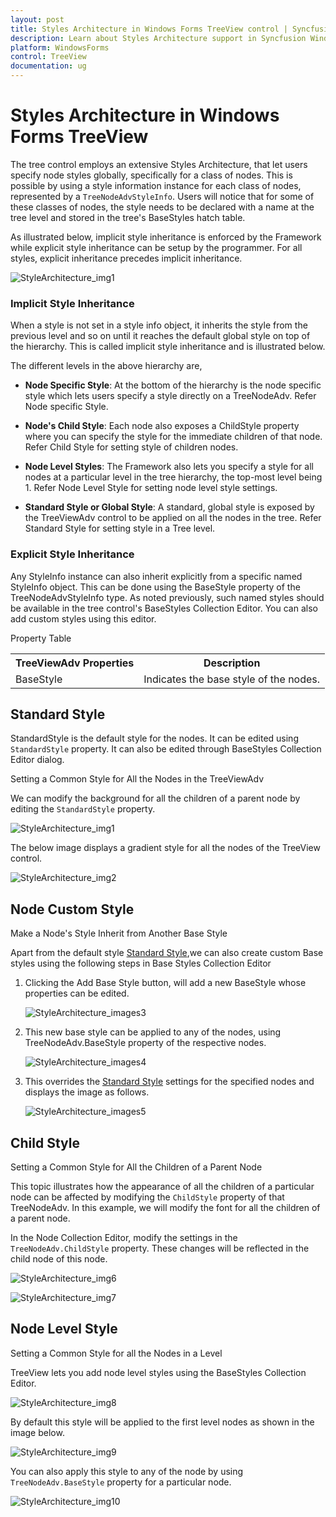 ```yaml
---
layout: post
title: Styles Architecture in Windows Forms TreeView control | Syncfusion
description: Learn about Styles Architecture support in Syncfusion Windows Forms TreeView control and more details.
platform: WindowsForms
control: TreeView 
documentation: ug
---
```

# Styles Architecture in Windows Forms TreeView

The tree control employs an extensive Styles Architecture, that let users specify node styles globally, specifically for a class of nodes. This is possible by using a style information instance for each class of nodes, represented by a `TreeNodeAdvStyleInfo`. Users will notice that for some of these classes of nodes, the style needs to be declared with a name at the tree level and stored in the tree's BaseStyles hatch table. 

As illustrated below, implicit style inheritance is enforced by the Framework while explicit style inheritance can be setup by the programmer. For all styles, explicit inheritance precedes implicit inheritance.

![StyleArchitecture_img1](StyleArchitecture_images/StyleArchitecture_img1.jpeg)


### Implicit Style Inheritance

When a style is not set in a style info object, it inherits the style from the previous level and so on until it reaches the default global style on top of the hierarchy. This is called implicit style inheritance and is illustrated below.

The different levels in the above hierarchy are,

* <b>Node Specific Style</b>: At the bottom of the hierarchy is the node specific style which lets users specify a style directly on a TreeNodeAdv. Refer Node specific Style.

* <b>Node's Child Style</b>: Each node also exposes a ChildStyle property where you can specify the style for the immediate children of that node. Refer Child Style for setting style of children nodes.

* <b>Node Level Styles</b>: The Framework also lets you specify a style for all nodes at a particular level in the tree hierarchy, the top-most level being 1. Refer Node Level Style for setting node level style settings.

* <b>Standard Style or Global Style</b>: A standard, global style is exposed by the TreeViewAdv control to be applied on all the nodes in the tree. Refer Standard Style for setting style in a Tree level.

### Explicit Style Inheritance

Any StyleInfo instance can also inherit explicitly from a specific named StyleInfo object. This can be done using the BaseStyle property of the TreeNodeAdvStyleInfo type. As noted previously, such named styles should be available in the tree control's BaseStyles Collection Editor. You can also add custom styles using this editor.

Property Table

<table>
<tr>
<th>
TreeViewAdv Properties</th><th>
Description</th></tr>
<tr>
<td>
BaseStyle</td><td>
Indicates the base style of the nodes.</td></tr>
</table>

## Standard Style

StandardStyle is the default style for the nodes. It can be edited using `StandardStyle` property. It can also be edited through BaseStyles Collection Editor dialog.

Setting a Common Style for All the Nodes in the TreeViewAdv

We can modify the background for all the children of a parent node by editing the `StandardStyle` property. 

![StyleArchitecture_img1](StyleArchitecture_images/StyleArchitecture_img1.jpg)


The below image displays a gradient style for all the nodes of the TreeView control.

![StyleArchitecture_img2](StyleArchitecture_images/StyleArchitecture_img2.jpg)

## Node Custom Style

Make a Node's Style Inherit from Another Base Style

Apart from the default style [Standard Style](#standard-style),we can also create custom Base styles using the following steps in Base Styles Collection Editor 

1. Clicking the Add Base Style button, will add a new BaseStyle whose properties can be edited.


    ![StyleArchitecture_images3](StyleArchitecture_images/StyleArchitecture_img3.jpg)


2. This new base style can be applied to any of the nodes, using TreeNodeAdv.BaseStyle property of the respective nodes.


    ![StyleArchitecture_images4](StyleArchitecture_images/StyleArchitecture_img4.jpg)


3. This overrides the [Standard Style](#standard-style) settings for the specified nodes and displays the image as follows.


    ![StyleArchitecture_images5](StyleArchitecture_images/StyleArchitecture_img5.jpg)


## Child Style

Setting a Common Style for All the Children of a Parent Node

This topic illustrates how the appearance of all the children of a particular node can be affected by modifying the `ChildStyle` property of that TreeNodeAdv. In this example, we will modify the font for all the children of a parent node.

In the Node Collection Editor, modify the settings in the `TreeNodeAdv.ChildStyle` property. These changes will be reflected in the child node of this node.

![StyleArchitecture_img6](StyleArchitecture_images/StyleArchitecture_img6.jpg)


![StyleArchitecture_img7](StyleArchitecture_images/StyleArchitecture_img7.jpg)


## Node Level Style

Setting a Common Style for all the Nodes in a Level

TreeView lets you add node level styles using the BaseStyles Collection Editor.

![StyleArchitecture_img8](StyleArchitecture_images/StyleArchitecture_img8.jpg)

By default this style will be applied to the first level nodes as shown in the image below.

![StyleArchitecture_img9](StyleArchitecture_images/StyleArchitecture_img9.jpg)

You can also apply this style to any of the node by using `TreeNodeAdv.BaseStyle` property for a particular node.

![StyleArchitecture_img10](StyleArchitecture_images/StyleArchitecture_img10.jpg)
